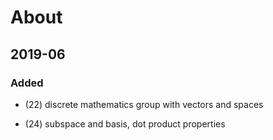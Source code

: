 # About

## 2019-06

### Added

* (22) discrete mathematics group with vectors and spaces

* (24) subspace and basis, dot product properties



